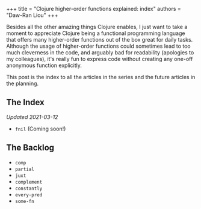 +++
title = "Clojure higher-order functions explained: index"
authors = "Daw-Ran Liou"
+++

Besides all the other amazing things Clojure enables, I just want to take a
moment to appreciate Clojure being a functional programming language that offers
many higher-order functions out of the box great for daily tasks. Although the
usage of higher-order functions could sometimes lead to too much cleverness in
the code, and arguably bad for readability (apologies to my colleagues), it's
really fun to express code without creating any one-off anonymous function
explicitly.

This post is the index to all the articles in the series and the future articles
in the planning.

## The Index

_Updated 2021-03-12_

- `fnil` (Coming soon!)

## The Backlog

- `comp`
- `partial`
- `juxt`
- `complement`
- `constantly`
- `every-pred`
- `some-fn`
